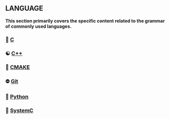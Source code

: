 ## LANGUAGE

**This section primarily covers the specific content related to the grammar of commonly used languages.**

### 📌  [C](LANGUAGE/C/README.md)
###  ☯ [C++](LANGUAGE/C++/README.md)
### 🍾 [CMAKE](LANGUAGE/CMAKE/README.md)
### ⛔ [Git](LANGUAGE/Git/README.md)
###  🐍 [Python](LANGUAGE/PYTHON/README.md)
### 🏇 [SystemC](LANGUAGE/SystemC/README.md)